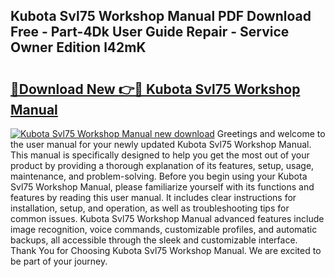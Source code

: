## Kubota Svl75 Workshop Manual PDF Download Free - Part-4Dk User Guide Repair - Service Owner Edition l42mK

# <h2><a href="http://bc90878.oget.top/?id=Kubota+Svl75+Workshop+Manual">🔗Download New 👉🔴 Kubota Svl75 Workshop Manual</a></h2>

[![Kubota Svl75 Workshop Manual new download](https://i.imgur.com/5g1atiW.png)](http://bc90878.oget.top/?id=Kubota+Svl75+Workshop+Manual)
Greetings and welcome to the user manual for your newly updated Kubota Svl75 Workshop Manual. This manual is specifically designed to help you get the most out of your product by providing a thorough explanation of its features, setup, usage, maintenance, and problem-solving. Before you begin using your Kubota Svl75 Workshop Manual, please familiarize yourself with its functions and features by reading this user manual. It includes clear instructions for installation, setup, and operation, as well as troubleshooting tips for common issues. Kubota Svl75 Workshop Manual advanced features include image recognition, voice commands, customizable profiles, and automatic backups, all accessible through the sleek and customizable interface. Thank You for Choosing Kubota Svl75 Workshop Manual. We are excited to be part of your journey.
